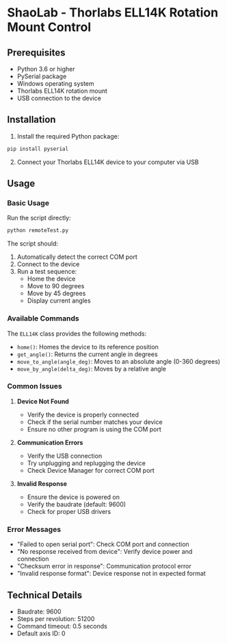 # ShaoLab - Thorlabs ELL14K Rotation Mount Control

## Prerequisites

- Python 3.6 or higher
- PySerial package
- Windows operating system
- Thorlabs ELL14K rotation mount
- USB connection to the device

## Installation

1. Install the required Python package:
```bash
pip install pyserial
```

2. Connect your Thorlabs ELL14K device to your computer via USB

## Usage

### Basic Usage
Run the script directly:
```bash
python remoteTest.py
```

The script should:
1. Automatically detect the correct COM port
2. Connect to the device
3. Run a test sequence:
   - Home the device
   - Move to 90 degrees
   - Move by 45 degrees
   - Display current angles

### Available Commands

The `ELL14K` class provides the following methods:

- `home()`: Homes the device to its reference position
- `get_angle()`: Returns the current angle in degrees
- `move_to_angle(angle_deg)`: Moves to an absolute angle (0-360 degrees)
- `move_by_angle(delta_deg)`: Moves by a relative angle


### Common Issues

1. **Device Not Found**
   - Verify the device is properly connected
   - Check if the serial number matches your device
   - Ensure no other program is using the COM port

2. **Communication Errors**
   - Verify the USB connection
   - Try unplugging and replugging the device
   - Check Device Manager for correct COM port

3. **Invalid Response**
   - Ensure the device is powered on
   - Verify the baudrate (default: 9600)
   - Check for proper USB drivers

### Error Messages

- "Failed to open serial port": Check COM port and connection
- "No response received from device": Verify device power and connection
- "Checksum error in response": Communication protocol error
- "Invalid response format": Device response not in expected format

## Technical Details

- Baudrate: 9600
- Steps per revolution: 51200
- Command timeout: 0.5 seconds
- Default axis ID: 0




